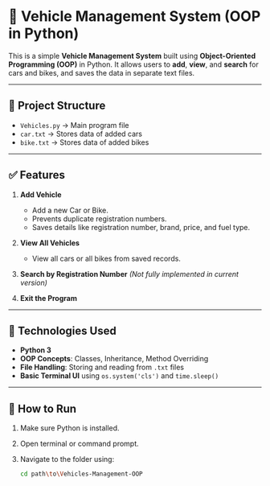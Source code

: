 # 🚗 Vehicle Management System (OOP in Python)

This is a simple **Vehicle Management System** built using **Object-Oriented Programming (OOP)** in Python. It allows users to **add**, **view**, and **search** for cars and bikes, and saves the data in separate text files.

---

## 📂 Project Structure

- `Vehicles.py` → Main program file
- `car.txt` → Stores data of added cars
- `bike.txt` → Stores data of added bikes

---

## ✅ Features

1. **Add Vehicle**
   - Add a new Car or Bike.
   - Prevents duplicate registration numbers.
   - Saves details like registration number, brand, price, and fuel type.

2. **View All Vehicles**
   - View all cars or all bikes from saved records.

3. **Search by Registration Number** *(Not fully implemented in current version)*

4. **Exit the Program**

---

## 🔧 Technologies Used

- **Python 3**
- **OOP Concepts**: Classes, Inheritance, Method Overriding
- **File Handling**: Storing and reading from `.txt` files
- **Basic Terminal UI** using `os.system('cls')` and `time.sleep()`

---

## 🚀 How to Run

1. Make sure Python is installed.
2. Open terminal or command prompt.
3. Navigate to the folder using:

   ```bash
   cd path\to\Vehicles-Management-OOP
